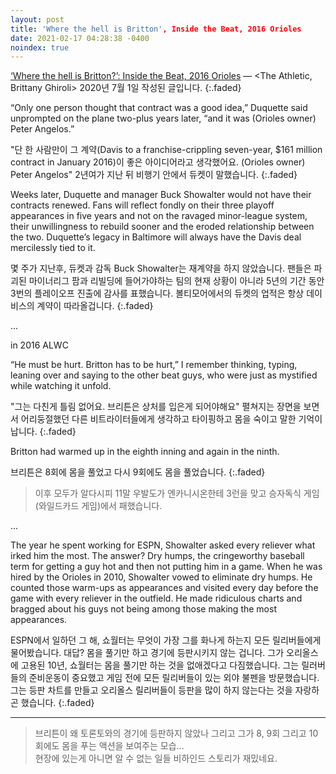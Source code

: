 ```yaml
---
layout: post
title: 'Where the hell is Britton', Inside the Beat, 2016 Orioles
date: 2021-02-17 04:28:38 -0400
noindex: true
---
```


[‘Where the hell is Britton?’: Inside the Beat, 2016 Orioles](https://theathletic.com/1900386/2020/07/01/where-the-hell-is-britton-inside-the-beat-2016-orioles/) &mdash; <The Athletic, Brittany Ghiroli> 2020년 7월 1일 작성된 글입니다.
{:.faded}

“Only one person thought that contract was a good idea,” Duquette said unprompted on the plane two-plus years later, “and it was (Orioles owner) Peter Angelos.”

"단 한 사람만이 그 계약(Davis to a franchise-crippling seven-year, $161 million contract in January 2016)이 좋은 아이디어라고 생각했어요. (Orioles owner) Peter Angelos" 2년여가 지난 뒤 비행기 안에서 듀켓이 말했습니다.
{:.faded}

Weeks later, Duquette and manager Buck Showalter would not have their contracts renewed. Fans will reflect fondly on their three playoff appearances in five years and not on the ravaged minor-league system, their unwillingness to rebuild sooner and the eroded relationship between the two. Duquette’s legacy in Baltimore will always have the Davis deal mercilessly tied to it.

몇 주가 지난후, 듀켓과 감독 Buck Showalter는 재계약을 하지 않았습니다. 팬들은 파괴된 마이너리그 팜과 리빌딩에 들어가야하는 팀의 현재 상황이 아니라 5년의 기간 동안 3번의 플레이오프 진출에 감사를 표했습니다. 볼티모어에서의 듀켓의 업적은 항상 데이비스의 계약이 따라올겁니다.
{:.faded}

...

in 2016 ALWC

“He must be hurt. Britton has to be hurt,” I remember thinking, typing, leaning over and saying to the other beat guys, who were just as mystified while watching it unfold.

"그는 다친게 틀림 없어요. 브리튼은 상처를 입은게 되어야해요" 펼쳐지는 장면을 보면서 어리둥절했던 다른 비트라이터들에게 생각하고 타이핑하고 몸을 숙이고 말한 기억이 납니다.
{:.faded}

Britton had warmed up in the eighth inning and again in the ninth.

브리튼은 8회에 몸을 풀었고 다시 9회에도 몸을 풀었습니다.
{:.faded}

> 이후 모두가 알다시피 11말 우발도가 엔카니시온한테 3런을 맞고 승자독식 게임(와일드카드 게임)에서 패했습니다.

...

The year he spent working for ESPN, Showalter asked every reliever what irked him the most. The answer? Dry humps, the cringeworthy baseball term for getting a guy hot and then not putting him in a game. When he was hired by the Orioles in 2010, Showalter vowed to eliminate dry humps. He counted those warm-ups as appearances and visited every day before the game with every reliever in the outfield. He made ridiculous charts and bragged about his guys not being among those making the most appearances.

ESPN에서 일하던 그 해, 쇼월터는 무엇이 가장 그를 화나게 하는지 모든 릴리버들에게 물어봤습니다. 대답? 몸을 풀기만 하고 경기에 등판시키지 않는 겁니다. 그가 오리올스에 고용된 10년, 쇼월터는 몸을 풀기만 하는 것을 없애겠다고 다짐했습니다. 그는 릴러버들의 준비운동이 중요했고 게임 전에 모든 릴리버들이 있는 외야 불펜을 방문했습니다. 그는 등판 차트를 만들고 오리올스 릴리버들이 등판을 많이 하지 않는다는 것을 자랑하곤 했습니다.
{:.faded}

---

> 브리튼이 왜 토론토와의 경기에 등판하지 않았나 그리고 그가 8, 9회 그리고 10회에도 몸을 푸는 액션을 보여주는 모습...   
현장에 있는게 아니면 알 수 없는 일들 비하인드 스토리가 재밌네요.
